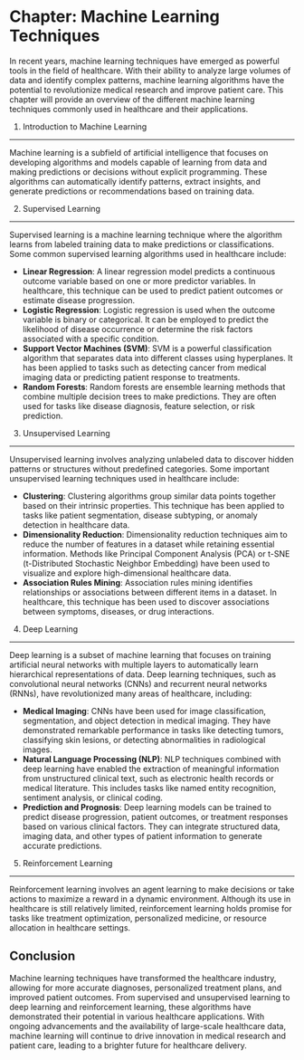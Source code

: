 Chapter: Machine Learning Techniques
====================================

In recent years, machine learning techniques have emerged as powerful tools in the field of healthcare. With their ability to analyze large volumes of data and identify complex patterns, machine learning algorithms have the potential to revolutionize medical research and improve patient care. This chapter will provide an overview of the different machine learning techniques commonly used in healthcare and their applications.

1. Introduction to Machine Learning
-----------------------------------

Machine learning is a subfield of artificial intelligence that focuses on developing algorithms and models capable of learning from data and making predictions or decisions without explicit programming. These algorithms can automatically identify patterns, extract insights, and generate predictions or recommendations based on training data.

2. Supervised Learning
----------------------

Supervised learning is a machine learning technique where the algorithm learns from labeled training data to make predictions or classifications. Some common supervised learning algorithms used in healthcare include:

* **Linear Regression**: A linear regression model predicts a continuous outcome variable based on one or more predictor variables. In healthcare, this technique can be used to predict patient outcomes or estimate disease progression.
* **Logistic Regression**: Logistic regression is used when the outcome variable is binary or categorical. It can be employed to predict the likelihood of disease occurrence or determine the risk factors associated with a specific condition.
* **Support Vector Machines (SVM)**: SVM is a powerful classification algorithm that separates data into different classes using hyperplanes. It has been applied to tasks such as detecting cancer from medical imaging data or predicting patient response to treatments.
* **Random Forests**: Random forests are ensemble learning methods that combine multiple decision trees to make predictions. They are often used for tasks like disease diagnosis, feature selection, or risk prediction.

3. Unsupervised Learning
------------------------

Unsupervised learning involves analyzing unlabeled data to discover hidden patterns or structures without predefined categories. Some important unsupervised learning techniques used in healthcare include:

* **Clustering**: Clustering algorithms group similar data points together based on their intrinsic properties. This technique has been applied to tasks like patient segmentation, disease subtyping, or anomaly detection in healthcare data.
* **Dimensionality Reduction**: Dimensionality reduction techniques aim to reduce the number of features in a dataset while retaining essential information. Methods like Principal Component Analysis (PCA) or t-SNE (t-Distributed Stochastic Neighbor Embedding) have been used to visualize and explore high-dimensional healthcare data.
* **Association Rules Mining**: Association rules mining identifies relationships or associations between different items in a dataset. In healthcare, this technique has been used to discover associations between symptoms, diseases, or drug interactions.

4. Deep Learning
----------------

Deep learning is a subset of machine learning that focuses on training artificial neural networks with multiple layers to automatically learn hierarchical representations of data. Deep learning techniques, such as convolutional neural networks (CNNs) and recurrent neural networks (RNNs), have revolutionized many areas of healthcare, including:

* **Medical Imaging**: CNNs have been used for image classification, segmentation, and object detection in medical imaging. They have demonstrated remarkable performance in tasks like detecting tumors, classifying skin lesions, or detecting abnormalities in radiological images.
* **Natural Language Processing (NLP)**: NLP techniques combined with deep learning have enabled the extraction of meaningful information from unstructured clinical text, such as electronic health records or medical literature. This includes tasks like named entity recognition, sentiment analysis, or clinical coding.
* **Prediction and Prognosis**: Deep learning models can be trained to predict disease progression, patient outcomes, or treatment responses based on various clinical factors. They can integrate structured data, imaging data, and other types of patient information to generate accurate predictions.

5. Reinforcement Learning
-------------------------

Reinforcement learning involves an agent learning to make decisions or take actions to maximize a reward in a dynamic environment. Although its use in healthcare is still relatively limited, reinforcement learning holds promise for tasks like treatment optimization, personalized medicine, or resource allocation in healthcare settings.

Conclusion
----------

Machine learning techniques have transformed the healthcare industry, allowing for more accurate diagnoses, personalized treatment plans, and improved patient outcomes. From supervised and unsupervised learning to deep learning and reinforcement learning, these algorithms have demonstrated their potential in various healthcare applications. With ongoing advancements and the availability of large-scale healthcare data, machine learning will continue to drive innovation in medical research and patient care, leading to a brighter future for healthcare delivery.
